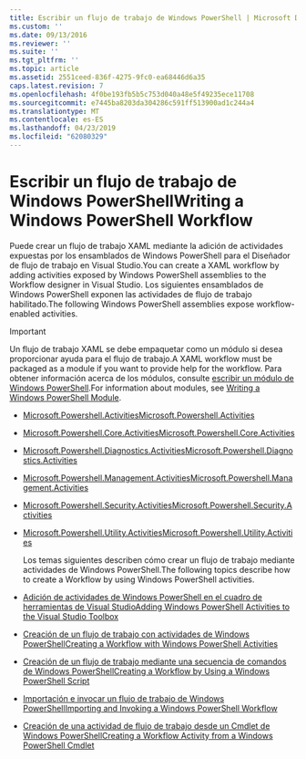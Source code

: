```yaml
---
title: Escribir un flujo de trabajo de Windows PowerShell | Microsoft Docs
ms.custom: ''
ms.date: 09/13/2016
ms.reviewer: ''
ms.suite: ''
ms.tgt_pltfrm: ''
ms.topic: article
ms.assetid: 2551ceed-836f-4275-9fc0-ea68446d6a35
caps.latest.revision: 7
ms.openlocfilehash: 4f0be193fb5b5c753d040a48e5f49235ece11708
ms.sourcegitcommit: e7445ba8203da304286c591ff513900ad1c244a4
ms.translationtype: MT
ms.contentlocale: es-ES
ms.lasthandoff: 04/23/2019
ms.locfileid: "62080329"
---
```

# <a name="writing-a-windows-powershell-workflow"></a><span data-ttu-id="cb4f4-102">Escribir un flujo de trabajo de Windows PowerShell</span><span class="sxs-lookup"><span data-stu-id="cb4f4-102">Writing a Windows PowerShell Workflow</span></span>

<span data-ttu-id="cb4f4-103">Puede crear un flujo de trabajo XAML mediante la adición de actividades expuestas por los ensamblados de Windows PowerShell para el Diseñador de flujo de trabajo en Visual Studio.</span><span class="sxs-lookup"><span data-stu-id="cb4f4-103">You can create a XAML workflow by adding activities exposed by Windows PowerShell assemblies to the Workflow designer in Visual Studio.</span></span> <span data-ttu-id="cb4f4-104">Los siguientes ensamblados de Windows PowerShell exponen las actividades de flujo de trabajo habilitado.</span><span class="sxs-lookup"><span data-stu-id="cb4f4-104">The following Windows PowerShell assemblies expose workflow-enabled activities.</span></span>

> [!IMPORTANT]
> <span data-ttu-id="cb4f4-105">Un flujo de trabajo XAML se debe empaquetar como un módulo si desea proporcionar ayuda para el flujo de trabajo.</span><span class="sxs-lookup"><span data-stu-id="cb4f4-105">A XAML workflow must be packaged as a module if you want to provide help for the workflow.</span></span> <span data-ttu-id="cb4f4-106">Para obtener información acerca de los módulos, consulte [escribir un módulo de Windows PowerShell](../module/writing-a-windows-powershell-module.md).</span><span class="sxs-lookup"><span data-stu-id="cb4f4-106">For information about modules, see [Writing a Windows PowerShell Module](../module/writing-a-windows-powershell-module.md).</span></span>

- [<span data-ttu-id="cb4f4-107">Microsoft.Powershell.Activities</span><span class="sxs-lookup"><span data-stu-id="cb4f4-107">Microsoft.Powershell.Activities</span></span>](/dotnet/api/Microsoft.PowerShell.Activities)

- [<span data-ttu-id="cb4f4-108">Microsoft.Powershell.Core.Activities</span><span class="sxs-lookup"><span data-stu-id="cb4f4-108">Microsoft.Powershell.Core.Activities</span></span>](/dotnet/api/Microsoft.PowerShell.Core.Activities)

- [<span data-ttu-id="cb4f4-109">Microsoft.Powershell.Diagnostics.Activities</span><span class="sxs-lookup"><span data-stu-id="cb4f4-109">Microsoft.Powershell.Diagnostics.Activities</span></span>](/dotnet/api/Microsoft.PowerShell.Diagnostics.Activities)

- [<span data-ttu-id="cb4f4-110">Microsoft.Powershell.Management.Activities</span><span class="sxs-lookup"><span data-stu-id="cb4f4-110">Microsoft.Powershell.Management.Activities</span></span>](/dotnet/api/Microsoft.PowerShell.Management.Activities)

- [<span data-ttu-id="cb4f4-111">Microsoft.Powershell.Security.Activities</span><span class="sxs-lookup"><span data-stu-id="cb4f4-111">Microsoft.Powershell.Security.Activities</span></span>](/dotnet/api/Microsoft.PowerShell.Security.Activities)

- [<span data-ttu-id="cb4f4-112">Microsoft.Powershell.Utility.Activities</span><span class="sxs-lookup"><span data-stu-id="cb4f4-112">Microsoft.Powershell.Utility.Activities</span></span>](/dotnet/api/Microsoft.PowerShell.Utility.Activities)

  <span data-ttu-id="cb4f4-113">Los temas siguientes describen cómo crear un flujo de trabajo mediante actividades de Windows PowerShell.</span><span class="sxs-lookup"><span data-stu-id="cb4f4-113">The following topics describe how to create a Workflow by using Windows PowerShell activities.</span></span>

- [<span data-ttu-id="cb4f4-114">Adición de actividades de Windows PowerShell en el cuadro de herramientas de Visual Studio</span><span class="sxs-lookup"><span data-stu-id="cb4f4-114">Adding Windows PowerShell Activities to the Visual Studio Toolbox</span></span>](./adding-windows-powershell-activities-to-the-visual-studio-toolbox.md)

- [<span data-ttu-id="cb4f4-115">Creación de un flujo de trabajo con actividades de Windows PowerShell</span><span class="sxs-lookup"><span data-stu-id="cb4f4-115">Creating a Workflow with Windows PowerShell Activities</span></span>](./creating-a-workflow-with-windows-powershell-activities.md)

- [<span data-ttu-id="cb4f4-116">Creación de un flujo de trabajo mediante una secuencia de comandos de Windows PowerShell</span><span class="sxs-lookup"><span data-stu-id="cb4f4-116">Creating a Workflow by Using a Windows PowerShell Script</span></span>](./creating-a-workflow-by-using-a-windows-powershell-script.md)

- [<span data-ttu-id="cb4f4-117">Importación e invocar un flujo de trabajo de Windows PowerShell</span><span class="sxs-lookup"><span data-stu-id="cb4f4-117">Importing and Invoking a Windows PowerShell Workflow</span></span>](./importing-and-invoking-a-windows-powershell-workflow.md)

- [<span data-ttu-id="cb4f4-118">Creación de una actividad de flujo de trabajo desde un Cmdlet de Windows PowerShell</span><span class="sxs-lookup"><span data-stu-id="cb4f4-118">Creating a Workflow Activity from a Windows PowerShell Cmdlet</span></span>](./creating-a-workflow-activity-from-a-windows-powershell-cmdlet.md)